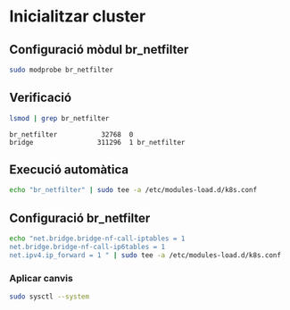 # Inicialitzar cluster
## Configuració mòdul br_netfilter
```bash
sudo modprobe br_netfilter
```
## Verificació
```bash
lsmod | grep br_netfilter
```
```
br_netfilter           32768  0
bridge                311296  1 br_netfilter
```

## Execució automàtica

```bash
echo "br_netfilter" | sudo tee -a /etc/modules-load.d/k8s.conf
```

## Configuració br_netfilter

```bash
echo "net.bridge.bridge-nf-call-iptables = 1
net.bridge.bridge-nf-call-ip6tables = 1
net.ipv4.ip_forward = 1 " | sudo tee -a /etc/modules-load.d/k8s.conf
```
### Aplicar canvis

```bash
sudo sysctl --system
```
